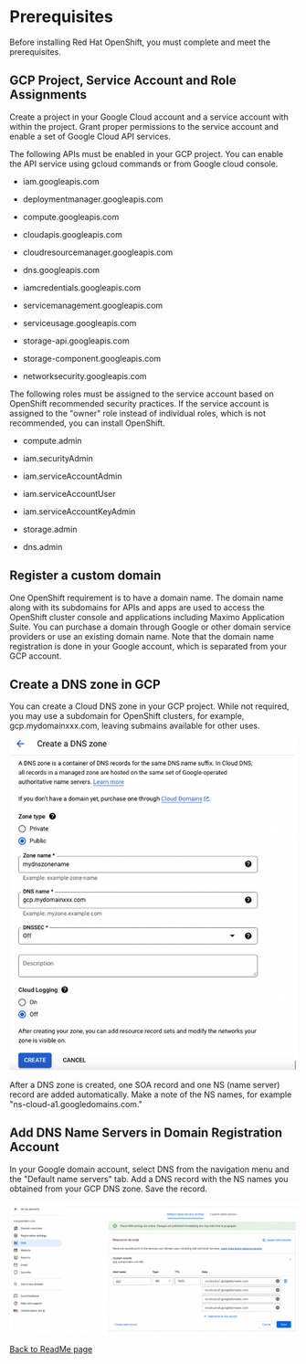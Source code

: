 # Prerequisites

Before installing Red Hat OpenShift, you must complete and meet the
prerequisites.

## GCP Project, Service Account and Role Assignments

Create a project in your Google Cloud account and a service account with
within the project. Grant proper permissions to the service account and
enable a set of Google Cloud API services.

The following APIs must be enabled in your GCP project. You can enable
the API service using gcloud commands or from Google cloud console.

-   iam.googleapis.com

-   deploymentmanager.googleapis.com

-   compute.googleapis.com

-   cloudapis.googleapis.com

-   cloudresourcemanager.googleapis.com

-   dns.googleapis.com

-   iamcredentials.googleapis.com

-   servicemanagement.googleapis.com

-   serviceusage.googleapis.com

-   storage-api.googleapis.com

-   storage-component.googleapis.com

-   networksecurity.googleapis.com

The following roles must be assigned to the service account based on
OpenShift recommended security practices. If the service account is
assigned to the "owner" role instead of individual roles, which is not
recommended, you can install OpenShift.

-   compute.admin

-   iam.securityAdmin

-   iam.serviceAccountAdmin

-   iam.serviceAccountUser

-   iam.serviceAccountKeyAdmin

-   storage.admin

-   dns.admin

## Register a custom domain

One OpenShift requirement is to have a domain name. The domain name
along with its subdomains for APIs and apps are used to access the
OpenShift cluster console and applications including Maximo Application
Suite. You can purchase a domain through Google or other domain service
providers or use an existing domain name. Note that the domain name
registration is done in your Google account, which is separated from
your GCP account.

## Create a DNS zone in GCP

You can create a Cloud DNS zone in your GCP project. While not required,
you may use a subdomain for OpenShift clusters, for example,
gcp.mydomainxxx.com, leaving submains available for other uses.

![Create a DNS Zone](../media/create-dns-zone.png)

After a DNS zone is created, one SOA record and one NS (name server)
record are added automatically. Make a note of the NS names, for example
"ns-cloud-a1.googledomains.com."

## Add DNS Name Servers in Domain Registration Account

In your Google domain account, select DNS from the navigation menu and
the "Default name servers" tab. Add a DNS record with the NS names you
obtained from your GCP DNS zone. Save the record.

![Add a DNS Record](../media/add-dns-record.png)

[Back to ReadMe page](../README.MD)